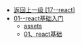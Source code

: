 - [返回上一级 [17--react]](17--react/)
- [01--react基础入门](17--react/01--react基础入门/)
  - [assets](17--react/01--react基础入门/assets/)
  - [01、react基础](17--react/01--react基础入门/01、react基础.md)
